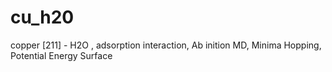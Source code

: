 # cu_h20
copper [211] - H2O , adsorption interaction, Ab inition MD, Minima Hopping, Potential Energy Surface
